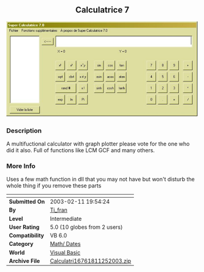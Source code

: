 ﻿<div align="center">

## Calculatrice 7

<img src="PIC200311251829595664.JPG">
</div>

### Description

A multifuctional calculator with graph plotter please vote for the one who did it also. Full of functions like LCM GCF and many others.
 
### More Info
 
Uses a few math function in dll that you may not have but won't disturb the whole thing if you remove these parts


<span>             |<span>
---                |---
**Submitted On**   |2003-02-11 19:54:24
**By**             |[Ti\_fran](https://github.com/Planet-Source-Code/PSCIndex/blob/master/ByAuthor/ti-fran.md)
**Level**          |Intermediate
**User Rating**    |5.0 (10 globes from 2 users)
**Compatibility**  |VB 6\.0
**Category**       |[Math/ Dates](https://github.com/Planet-Source-Code/PSCIndex/blob/master/ByCategory/math-dates__1-37.md)
**World**          |[Visual Basic](https://github.com/Planet-Source-Code/PSCIndex/blob/master/ByWorld/visual-basic.md)
**Archive File**   |[Calculatri16761811252003\.zip](https://github.com/Planet-Source-Code/ti-fran-calculatrice-7__1-50124/archive/master.zip)








